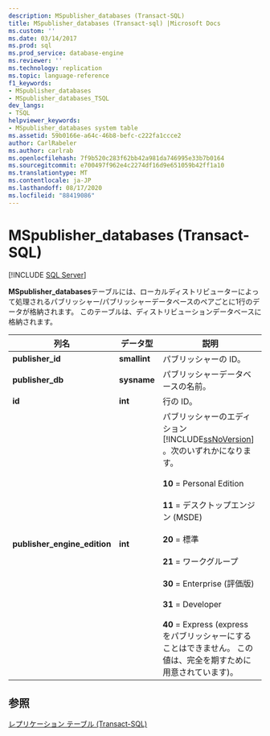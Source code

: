 ```yaml
---
description: MSpublisher_databases (Transact-SQL)
title: MSpublisher_databases (Transact-sql) |Microsoft Docs
ms.custom: ''
ms.date: 03/14/2017
ms.prod: sql
ms.prod_service: database-engine
ms.reviewer: ''
ms.technology: replication
ms.topic: language-reference
f1_keywords:
- MSpublisher_databases
- MSpublisher_databases_TSQL
dev_langs:
- TSQL
helpviewer_keywords:
- MSpublisher_databases system table
ms.assetid: 59b0166e-a64c-46b8-befc-c222fa1ccce2
author: CarlRabeler
ms.author: carlrab
ms.openlocfilehash: 7f9b520c283f62bb42a981da746995e33b7b0164
ms.sourcegitcommit: e700497f962e4c2274df16d9e651059b42ff1a10
ms.translationtype: MT
ms.contentlocale: ja-JP
ms.lasthandoff: 08/17/2020
ms.locfileid: "88419086"
---
```

# <a name="mspublisher_databases-transact-sql"></a>MSpublisher_databases (Transact-SQL)
[!INCLUDE [SQL Server](../../includes/applies-to-version/sqlserver.md)]

  **MSpublisher_databases**テーブルには、ローカルディストリビューターによって処理されるパブリッシャー/パブリッシャーデータベースのペアごとに1行のデータが格納されます。 このテーブルは、ディストリビューションデータベースに格納されます。  
  
|列名|データ型|説明|  
|-----------------|---------------|-----------------|  
|**publisher_id**|**smallint**|パブリッシャーの ID。|  
|**publisher_db**|**sysname**|パブリッシャーデータベースの名前。|  
|**id**|**int**|行の ID。|  
|**publisher_engine_edition**|**int**|パブリッシャーのエディション [!INCLUDE[ssNoVersion](../../includes/ssnoversion-md.md)] 。次のいずれかになります。<br /><br /> **10** = Personal Edition<br /><br /> **11** = デスクトップエンジン (MSDE)<br /><br /> **20** = 標準<br /><br /> **21** = ワークグループ<br /><br /> **30** = Enterprise (評価版)<br /><br /> **31** = Developer<br /><br /> **40** = Express (express をパブリッシャーにすることはできません。 この値は、完全を期すために用意されています)。|  
  
## <a name="see-also"></a>参照  
 [レプリケーション テーブル &#40;Transact-SQL&#41;](../../relational-databases/system-tables/replication-tables-transact-sql.md)  
  
  
